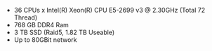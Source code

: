 - 36 CPUs x Intel(R) Xeon(R) CPU E5-2699 v3 @ 2.30GHz (Total 72 Thread)
- 768 GB DDR4 Ram
- 3 TB SSD (Raid5, 1.82 TB Useable) 
- Up to 80GBit network
